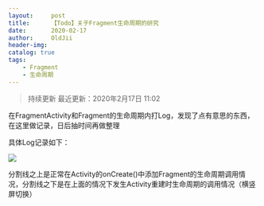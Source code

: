 ```yaml
---
layout:     post
title:      【Todo】关于Fragment生命周期的研究
date:       2020-02-17
author:     OldJii
header-img: 
catalog: true
tags:
    - Fragment
    - 生命周期
---
```

> 持续更新 
> 最近更新：2020年2月17日 11:02

在FragmentActivity和Fragment的生命周期内打Log，发现了点有意思的东西，在这里做记录，日后抽时间再做整理

具体Log记录如下：

![](https://imgoldjii.oss-cn-beijing.aliyuncs.com/fragmentlog.jpg)

分割线之上是正常在Activity的onCreate()中添加Fragment的生命周期调用情况，分割线之下是在上面的情况下发生Activity重建时生命周期的调用情况（横竖屏切换）